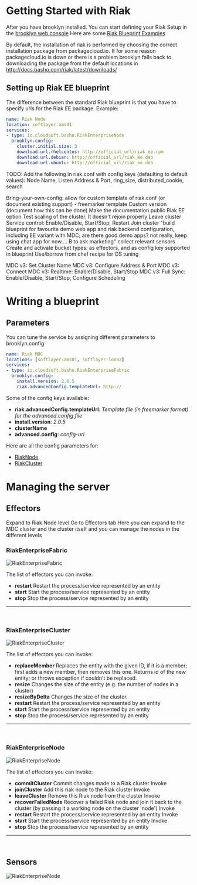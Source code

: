 ---
---

# Getting Started with Riak

After you have brooklyn installed. You can start defining your Riak Setup in the [brooklyn web console](http://localhost:8081)
Here are some [Riak Blueprint Examples](https://gist.github.com/bostko/427751f21cd8f11b1f61)

By default, the installation of riak is performed by choosing the correct installation package from packagecloud.io.
If for some reason packagecloud.io is down or there is a problem brooklyn falls back to downloading the package from
the default locations in http://docs.basho.com/riak/latest/downloads/

## Setting up Riak EE blueprint

The difference between the standard Riak blueprint is that you have to specify urls for the Riak EE package.
Example:
```yaml
name: Riak Node
location: softlayer:ams01
services:
- type: io.cloudsoft.basho.RiakEnterpriseNode
  brooklyn.config:
    cluster.initial.size: 3
    download.url.rhelcentos: http://official_url/riak_ee.rpm
    download.url.debian: http://official_url/riak_ee.deb
    download.url.ubuntu: http://official_url/riak_ee.deb
```

TODO: Add the following in riak.conf with config keys (defaulting to default values): Node Name, Listen Address & Port, ring_size, distributed_cookie, search


Bring-your-own-config: allow for custom template of riak.conf (or document existing support) - freemarker template
Custom version (document how this can be done)
Make the documentation public
Riak EE option
Test scaling of the cluster. It doesn't rejoin properly
Leave cluster
Service control: Enable/Disable, Start/Stop, Restart
Join cluster
"build blueprint for favourite demo web app and riak backend configuration, including EE variant with MDC;
are there good demo apps?  not really, keep using chat app for now....  B to ask marketing"
collect relevant sensors
Create and activate bucket types: as effectors, and as config key supported in blueprint
Use/borrow from chef recipe for OS tuning

MDC v3: Set Cluster Name
MDC v3: Configure Address & Port
MDC v3: Connect
MDC v3: Realtime: Enable/Disable, Start/Stop
MDC v3: Full Sync: Enable/Disable, Start/Stop, Configure Scheduling

# Writing a blueprint

## Parameters

You can tune the service by assigning different parameters to brooklyn.config

```yaml
name: Riak MDC
locations: [softlayer:ams01, softlayer:lon02]
services:
- type: io.cloudsoft.basho.RiakEnterpriseFabric
  brooklyn.config:
    install.version: 2.0.5
    riak.advancedConfig.templateUrl: http://
```

Some of the config keys available:

- **riak.advancedConfig.templateUrl**: *Template file (in freemarker format) for the advanced.config file*
- **install.version**: *2.0.5*
- **clusterName**
- **advanced.config**: *config-url*


Here are all the config parameters for:

* [RiakNode](RiakNode-config.md)
* [RiakCluster](RiakCluster-config.md)


# Managing the server

## Effectors

Expand to Riak Node level
Go to Effectors tab
Here you can expand to the MDC cluster and the cluster itself and you can manage the nodes in the different levels

### RiakEnterpriseFabric

![RiakEnterpriseFabric](https://raw.githubusercontent.com/cloudsoft/amp-basho/demo-documentation/docs/images/riak_enterprise_mdc.png?token=ABhWrk-nmVHq_1D5XKhnfaCLZGvWMhggks5VF_BhwA%3D%3D)

The list of effectors you can invoke:

- **restart**	Restart the process/service represented by an entity
- **start**	Start the process/service represented by an entity
- **stop**	Stop the process/service represented by an entity

---------------------------------------

<br>

### RiakEnterpriseCluster

![RiakEnterpriseCluster](https://raw.githubusercontent.com/cloudsoft/amp-basho/demo-documentation/docs/images/riak_ee_cluster_level.png?token=ABhWrpwcuDx43MiPoKCnqx1-mM7_O9liks5VF_BMwA%3D%3D)

The list of effectors you can invoke:

- **replaceMember**	Replaces the entity with the given ID, if it is a member; first adds a new member, then removes this one. Returns id of the new entity; or throws exception if couldn't be replaced.
- **resize**	Changes the size of the entity (e.g. the number of nodes in a cluster)
- **resizeByDelta**	Changes the size of the cluster.
- **restart**	Restart the process/service represented by an entity
- **start**	Start the process/service represented by an entity
- **stop**	Stop the process/service represented by an entity

---------------------------------------

<br>

### RiakEnterpriseNode

![RiakEnterpriseNode](https://raw.githubusercontent.com/cloudsoft/amp-basho/demo-documentation/docs/images/riak_ee_node_level.png?token=ABhWrqkbs2_k6TVk-W5RjSzfAzDrd7Auks5VF_A9wA%3D%3D)

The list of effectors you can invoke:

- **commitCluster**	Commit changes made to a Riak cluster	Invoke
- **joinCluster**	Add this riak node to the Riak cluster	Invoke
- **leaveCluster**	Remove this Riak node from the cluster	Invoke
- **recoverFailedNode**	Recover a failed Riak node and join it back to the cluster (by passing it a working node on the cluster 'node')	Invoke
- **restart**	Restart the process/service represented by an entity	Invoke
- **start**	Start the process/service represented by an entity	Invoke
- **stop**	Stop the process/service represented by an entity

---------------------------------------

<br>

## Sensors

![RiakEnterpriseNode](https://raw.githubusercontent.com/cloudsoft/amp-basho/demo-documentation/docs/images/riak_ee_node_sensors.png?token=ABhWrp1ninNjWMKZFaRFBOdZAa0ez5_Mks5VGOilwA%3D%3D)
